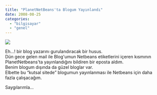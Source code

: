 ```yaml
---
title: "PlanetNetBeans'ta Blogum Yayınlandı"
date: 2008-08-25
categories: 
  - "bilgisayar"
  - "genel"
---
```


![](/images/planet-logo-1.png)  
  
Eh…! bir blog yazarını gurulandıracak bir husus.  
Dün gece gelen mail ile Blog'umun Netbeans etiketlerini içeren kısmının PlanetNetbeans'ta yayınlandığını bildiren bir eposta aldım.  
Benim blogum dışında da güzel bloglar var.  
Elbette bu “kutsal sitede” blogumun yayınlanması ile Netbeans için daha fazla çalışacağım.  
  
Saygılarımla…
